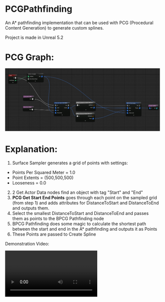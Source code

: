 # PCGPathfinding

An A* pathfinding implementation that can be used with PCG (Procedural Content Generation) to generate custom splines.

Project is made in Unreal 5.2

# PCG Graph:

![Demonstration](DemoPCGGraphBP.png)

# Explanation:

1. Surface Sampler generates a grid of points with settings:
- Points Per Squared Meter = 1.0
- Point Extents = (500,500,500)
- Looseness = 0.0
2. 2 Get Actor Data nodes find an object with tag "Start" and "End"
3. **PCG Get Start End Points** goes through each point on the sampled grid (from step 1) and adds attributes for DistanceToStart and DistanceToEnd and outputs them.
4. Select the smallest DistanceToStart and DistanceToEnd and passes them as points to the BPCG Pathfinding node
5. BPCG Pathfinding does some magic to calculate the shortest path between the start and end in the A* pathfinding and outputs it as Points
6. These Points are passed to Create Spline

Demonstration Video:

![Demonstration](demo.webm)



